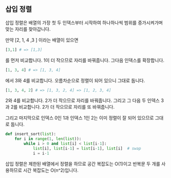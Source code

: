 ## 삽입 정렬

삽입 정렬은 배열의 가장 첫 두 인덱스부터 시작하여 하나하나씩 범위를 증가시켜가며 맞는 자리를 찾아갑니다.

만약 [2, 1, 4 ,3 ] 이라는 배열이 있으면

```python
[3,1] # => [1,3]
```

를 먼저 비교합니다. 1이 더 작으므로 자리를 바꿔줍니다. 그다음 인덱스를 확장합니다.

```python
[1, 3, 4] # => [1, 3, 4]
```

에서 3와 4를 비교합니다. 오름차순으로 정렬이 되어 있으니 그대로 둡니다.

```python
[1, 3, 4, 2] # => [1, 3, 2, 4] => [1, 2, 3, 4]
```

2와 4를 비교합니다. 2가 더 작으므로 자리를 바꿔줍니다. 그리고 그 다음 두 인덱스 3과 2를 비교합니다. 2가 더 작으므로 자리를 또 바꿔줍니다.

그리고 마지막으로 인덱스 0인 1과 인덱스 1인 2는 이미 정렬이 잘 되어 있으므로 그대로 둡니다.

```python
def insert_sort(list):
    for i in range(1, len(list)):
        while i > 0 and list[i] < list[i-1]:
            list[i], list[i-1] = list[i-1], list[i]  # swap
            i = i-1
```

삽입 정렬은 제한된 배열에서 정렬을 하므로 공간 복잡도는 O(1)이고 반복문 두 개를 사용하므로 시간 복잡도는 O(n^2)입니다.

